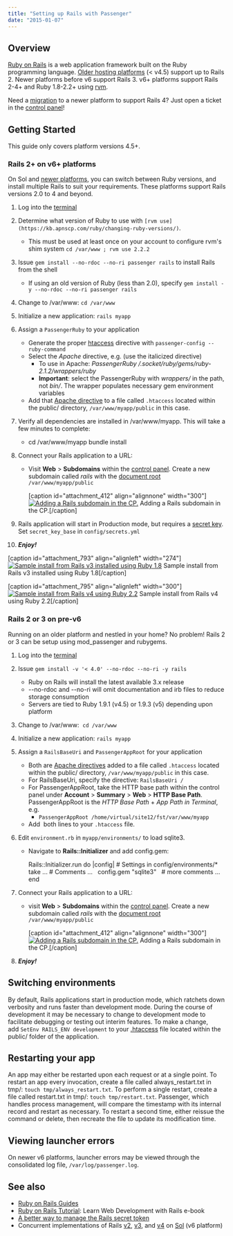 ```yaml
---
title: "Setting up Rails with Passenger"
date: "2015-01-07"
---
```


## Overview

[Ruby on Rails](http://en.wikipedia.org/wiki/Ruby_on_Rails) is a web application framework built on the Ruby programming language. [Older hosting platforms](https://kb.apnscp.com/platform/determining-platform-version/) (< v4.5) support up to Rails 2. Newer platforms before v6 support Rails 3. v6+ platforms support Rails 2-4+ and Ruby 1.8-2.2+ using [rvm](http://rvm.io).

Need a [migration](https://kb.apnscp.com/platform/migrating-another-server/) to a newer platform to support Rails 4? Just open a ticket in the [control panel](https://kb.apnscp.com/control-panel/logging-into-the-control-panel/)!

## Getting Started

This guide only covers platform versions 4.5+.

### Rails 2+ on v6+ platforms

On Sol and [newer platforms](https://kb.apnscp.com/platform/determining-platform-version/), you can switch between Ruby versions, and install multiple Rails to suit your requirements. These platforms support Rails versions 2.0 to 4 and beyond.

1. Log into the [terminal](https://kb.apnscp.com/terminal/accessing-terminal/)
2. Determine what version of Ruby to use with `[rvm use](https://kb.apnscp.com/ruby/changing-ruby-versions/)`.
    - This must be used at least once on your account to configure rvm's shim system `cd /var/www ; rvm use 2.2.2`
3. Issue `gem install --no-rdoc --no-ri passenger rails` to install Rails from the shell
    - If using an old version of Ruby (less than 2.0), specify `gem install -y --no-rdoc --no-ri passenger rails`
4. Change to /var/www: `cd /var/www`
5. Initialize a new application: `rails myapp`
6. Assign a `PassengerRuby` to your application
    - Generate the proper [htaccess](https://kb.apnscp.com/guides/htaccess-guide/) directive with `passenger-config --ruby-command`
    - Select the _Apache_ directive, e.g. (use the italicized directive)
        - To use in Apache: _PassengerRuby /.socket/ruby/gems/ruby-2.1.2/wrappers/ruby_
        - **Important**: select the PassengerRuby with _wrappers/_ in the path, not _bin/_. The wrapper populates necessary gem environment variables
    - Add that [Apache directive](https://kb.apnscp.com/guides/htaccess-guide/) to a file called `.htaccess` located within the public/ directory, `/var/www/myapp/public` in this case.
7. Verify all dependencies are installed in /var/www/myapp. This will take a few minutes to complete:
    - cd /var/www/myapp
        bundle install
        
8. Connect your Rails application to a URL:
    - Visit **Web** > **Subdomains** within the [control panel](https://kb.apnscp.com/control-panel/logging-into-the-control-panel/). Create a new subdomain called _rails_ with the [document root](https://kb.apnscp.com/web-content/where-is-site-content-served-from/) `/var/www/myapp/public`
        
        \[caption id="attachment\_412" align="alignnone" width="300"\][![Adding a Rails subdomain in the CP.](https://kb.apnscp.com/wp-content/uploads/2015/01/Rails-subdomain-300x44.png)](https://kb.apnscp.com/wp-content/uploads/2015/01/Rails-subdomain.png) Adding a Rails subdomain in the CP.\[/caption\]
9. Rails application will start in Production mode, but requires a [secret key](http://edgeguides.rubyonrails.org/upgrading_ruby_on_rails.html#config-secrets-yml). Set `secret_key_base` in `config/secrets.yml`
10. _**Enjoy!**_

\[caption id="attachment\_793" align="alignleft" width="274"\][![Sample install from Rails v3 installed using Ruby 1.8](https://kb.apnscp.com/wp-content/uploads/2015/01/rails-v3-installed-274x300.png)](https://kb.apnscp.com/wp-content/uploads/2015/01/rails-v3-installed.png) Sample install from Rails v3 installed using Ruby 1.8\[/caption\]

\[caption id="attachment\_795" align="alignleft" width="300"\][![Sample install from Rails v4 using Ruby 2.2](https://kb.apnscp.com/wp-content/uploads/2015/01/rails-v4-installed-300x238.png)](https://kb.apnscp.com/wp-content/uploads/2015/01/rails-v4-installed.png) Sample install from Rails v4 using Ruby 2.2\[/caption\]

### Rails 2 or 3 on pre-v6

Running on an older platform and nestled in your home? No problem! Rails 2 or 3 can be setup using mod\_passenger and rubygems.

1. Log into the [terminal](https://kb.apnscp.com/terminal/accessing-terminal/)
2. Issue `gem install -v '< 4.0' --no-rdoc --no-ri -y rails`
    - Ruby on Rails will install the latest available 3.x release
    - \--no-rdoc and --no-ri will omit documentation and irb files to reduce storage consumption
    - Servers are tied to Ruby 1.9.1 (v4.5) or 1.9.3 (v5) depending upon platform
3. Change to /var/www:  `cd /var/www`
4. Initialize a new application: `rails myapp`
5. Assign a `RailsBaseUri` and `PassengerAppRoot` for your application
    - Both are [Apache directives](https://kb.apnscp.com/guides/htaccess-guide/) added to a file called `.htaccess` located within the public/ directory, `/var/www/myapp/public` in this case.
    - For RailsBaseUri, specify the directive: `RailsBaseUri /`
    - For PassengerAppRoot, take the HTTP base path within the control panel under **Account** > **Summary** > **Web** > **HTTP Base Path**. PassengerAppRoot is the _HTTP Base Path_ + _App Path in Terminal_, e.g.
        - `PassengerAppRoot /home/virtual/site12/fst/var/www/myapp`
    - Add  both lines to your `.htaccess` file.
6. Edit `environment.rb` in `myapp/environments/` to load sqlite3.
    - Navigate to **Rails::Initializer** and add config.gem:
        
        Rails::Initializer.run do |config|
           # Settings in config/environments/\* take ...
           # Comments ...
         
           config.gem "sqlite3"
         
           # more comments ...
        end
        
7. Connect your Rails application to a URL:
    - visit **Web** > **Subdomains** within the [control panel](https://kb.apnscp.com/control-panel/logging-into-the-control-panel/). Create a new subdomain called _rails_ with the [document root](https://kb.apnscp.com/web-content/where-is-site-content-served-from/) `/var/www/myapp/public`
        
        \[caption id="attachment\_412" align="alignnone" width="300"\][![Adding a Rails subdomain in the CP.](https://kb.apnscp.com/wp-content/uploads/2015/01/Rails-subdomain-300x44.png)](https://kb.apnscp.com/wp-content/uploads/2015/01/Rails-subdomain.png) Adding a Rails subdomain in the CP.\[/caption\]
8. _**Enjoy!**_

## Switching environments

By default, Rails applications start in production mode, which ratchets down verbosity and runs faster than development mode. During the course of development it may be necessary to change to development mode to facilitate debugging or testing out interim features. To make a change, add `SetEnv RAILS_ENV development` to your [.htaccess](https://kb.apnscp.com/guides/htaccess-guide/) file located within the public/ folder of the application.

## Restarting your app

An app may either be restarted upon each request or at a single point. To restart an app every invocation, create a file called always\_restart.txt in tmp/: `touch tmp/always_restart.txt`. To perform a single restart, create a file called restart.txt in tmp/: `touch tmp/restart.txt`. Passenger, which handles process management, will compare the timestamp with its internal record and restart as necessary. To restart a second time, either reissue the command or delete, then recreate the file to update its modification time.

## Viewing launcher errors

On newer v6 platforms, launcher errors may be viewed through the consolidated log file, `/var/log/passenger.log`.

## See also

- [Ruby on Rails Guides](http://guides.rubyonrails.org/index.html)
- [Ruby on Rails Tutorial](https://www.railstutorial.org/book): Learn Web Development with Rails e-book
- [A better way to manage the Rails secret token](http://daniel.fone.net.nz/blog/2013/05/20/a-better-way-to-manage-the-rails-secret-token/)
- Concurrent implementations of Rails [v2](http://rails2.futz.net), [v3](http://rails3.futz.net), and [v4](http://rails4.futz.net) on [Sol](http://apnscp.com/server-lookup?domain=futz.net) (v6 platform)
